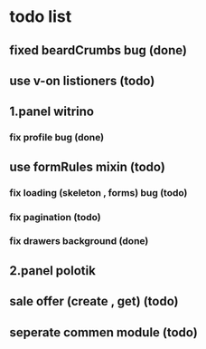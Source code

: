 # todo list

## fixed beardCrumbs bug (done)

## use v-on listioners (todo)

## 1.panel witrino

### fix profile bug (done)

## use formRules mixin (todo)

### fix loading (skeleton , forms) bug (todo)

### fix pagination (todo)

### fix drawers background (done)

## 2.panel polotik

## sale offer (create , get) (todo)

## seperate commen module (todo)

